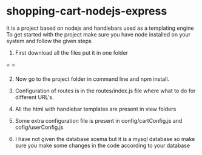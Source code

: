 # shopping-cart-nodejs-express

It is a project based on nodejs and handlebars used as a templating engine
To get started with the project make sure you have node installed on your system and follow the given steps

1. First download all the files put it in one folder

⭐ ⭐

2. Now go to the project folder in command line and npm install.

3. Configuration of routes is in the routes/index.js file where what to do for different URL's.

4. All the html with handlebar templates are present in view folders 

5. Some extra configuration file is present in config/cartConfig.js and cofig/userConfig.js

6. I have not given the database scema but it is a mysql database so make sure you make some changes in the code according to         your database
